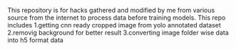 This repository is for hacks gathered and modified by me from various source from the internet to process data before training models. 
This repo includes 
    1.getting cnn ready cropped image from yolo annotated dataset 
    2.removig background for better result
    3.converting image folder wise data into h5 format data
